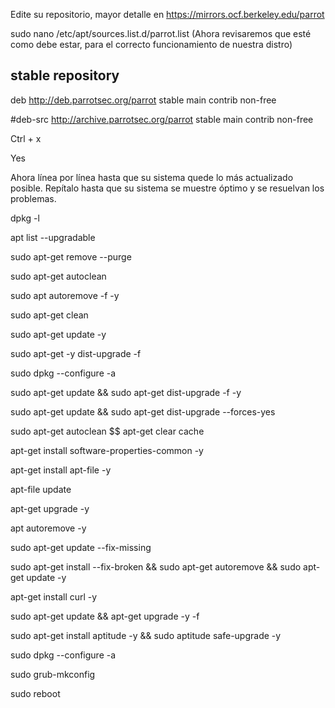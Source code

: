 Edite su repositorio, mayor detalle en https://mirrors.ocf.berkeley.edu/parrot

sudo nano /etc/apt/sources.list.d/parrot.list
(Ahora revisaremos que esté como debe estar, para el correcto funcionamiento de nuestra distro)

## stable repository
deb http://deb.parrotsec.org/parrot stable main contrib non-free<p>
#deb-src http://archive.parrotsec.org/parrot stable main contrib non-free

Ctrl + x

Yes

Ahora línea por línea hasta que su sistema quede lo más actualizado posible.
Repítalo hasta que su sistema se muestre óptimo y se resuelvan los problemas.


dpkg -l

apt list --upgradable

sudo apt-get remove --purge

sudo apt-get autoclean 

sudo apt autoremove -f -y

sudo apt-get clean

sudo apt-get update -y

sudo apt-get -y dist-upgrade -f

sudo dpkg --configure -a

sudo apt-get update && sudo apt-get dist-upgrade -f -y

sudo apt-get update && sudo apt-get dist-upgrade --forces-yes

sudo apt-get autoclean $$ apt-get clear cache

apt-get install software-properties-common -y

apt-get install apt-file -y

apt-file update

apt-get upgrade -y

apt autoremove -y

sudo apt-get update --fix-missing

sudo apt-get install --fix-broken && sudo apt-get autoremove && sudo apt-get update -y

apt-get install curl -y

sudo apt-get update && apt-get upgrade -y -f

sudo apt-get install aptitude -y && sudo aptitude safe-upgrade -y

sudo dpkg --configure -a

sudo grub-mkconfig

sudo reboot
